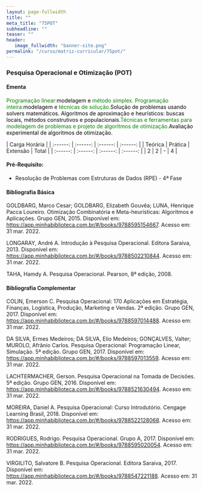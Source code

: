 ```yaml
---
layout: page-fullwidth
title: ""
meta_title: "75POT"
subheadline: ""
teaser: ""
header:
   image_fullwidth: "banner-site.png"
permalink: "/curso/matriz-curricular/75pot/"
---
```


### **Pesquisa Operacional e Otimização (POT)**

#### **Ementa**

<class style="color: green">Programação linear:</class><class style="color: black">modelagem e </class><class style="color: green">método simplex. Programação inteira:</class><class style="color: black">modelagem e </class><class style="color: green">técnicas de solução.</class><class style="color: black">Solução de problemas usando solvers matemáticos. Algoritmos de aproximação e heurísticos: buscas locais, métodos construtivos e populacionais.</class><class style="color: green">Técnicas e ferramentas para modelagem de problemas e projeto de algoritmos de otimização.</class><class style="color: black">Avaliação experimental de algoritmos de otimização.</class>

| Carga Horária | 
| :------: | :------: | :------: | :------: |
| Teórica | Prática | Extensão | Total |
| :------: | :------: | :------: | :------: |
| 2 | 2 | - | 4 |

#### **Pré-Requisito:**

- Resolução de Problemas com Estruturas de Dados (RPE) - 4ª Fase

#### **Bibliografia Básica** 

GOLDBARG, Marco Cesar; GOLDBARG, Elizabeth Gouvêa; LUNA, Henrique Pacca Loureiro. Otimização Combinatória e Meta-heurísticas: Algoritmos e Aplicações. Grupo GEN, 2015. Disponível em: https://app.minhabiblioteca.com.br/#/books/9788595154667. Acesso em: 31 mar. 2022. 

LONGARAY, André A. Introdução à Pesquisa Operacional. Editora Saraiva, 2013. Disponível em: https://app.minhabiblioteca.com.br/#/books/9788502210844. Acesso em: 31 mar. 2022. 

TAHA, Hamdy A. Pesquisa Operacional. Pearson, 8ª edição, 2008. 

#### **Bibliografia Complementar**

COLIN, Emerson C. Pesquisa Operacional: 170 Aplicações em Estratégia, Finanças, Logística, Produção, Marketing e Vendas. 2ª edição. Grupo GEN, 2017. Disponível em: https://app.minhabiblioteca.com.br/#/books/9788597014488. Acesso em: 31 mar. 2022. 

DA SILVA, Ermes Medeiros; DA SILVA, Elio Medeiros; GONÇALVES, Valter; MUROLO, Afrânio Carlos. Pesquisa Operacional: Programação Linear, Simulação. 5ª edição. Grupo GEN, 2017. Disponível em: https://app.minhabiblioteca.com.br/#/books/9788597013559. Acesso em: 31 mar. 2022. 

LACHTERMACHER, Gerson. Pesquisa Operacional na Tomada de Decisões. 5ª edição. Grupo GEN, 2016. Disponível em: https://app.minhabiblioteca.com.br/#/books/9788521630494. Acesso em: 31 mar. 2022. 

MOREIRA, Daniel A. Pesquisa Operacional: Curso Introdutório. Cengage Learning Brasil, 2018. Disponível em: https://app.minhabiblioteca.com.br/#/books/9788522128068. Acesso em: 31 mar. 2022. 

RODRIGUES, Rodrigo. Pesquisa Operacional. Grupo A, 2017. Disponível em: https://app.minhabiblioteca.com.br/#/books/9788595020054. Acesso em: 31 mar. 2022. 

VIRGILITO, Salvatore B. Pesquisa Operacional. Editora Saraiva, 2017. Disponível em: https://app.minhabiblioteca.com.br/#/books/9788547221188. Acesso em: 31 mar. 2022. 
